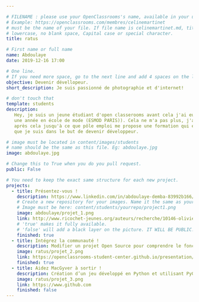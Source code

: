 ```yaml
---

# FILENAME : please use your OpenClassrooms's name, available in your url.
# Example: https://openclassrooms.com/membres/celinemartinet
# must be the name of your file. If file name is celinemartinet.md, title is celinemartinet.
# lowercase, no blank space, Capital case or special character.
title: ratus

# First name or full name
name: Abdoulaye
date: 2019-12-16 17:00

# One line.
# If you need more space, go to the next line and add 4 spaces on the left, as in 'description'.
objective: Devenir dévellopeur.
short_description: Je suis passionné de photographie et d'internet!

# don't touch that
template: students
description:
   Hey, je suis un jeune étudiant d'open classerooms avant cela j'ai eu un parcours plus artistique (j'ai fait
   une année en école de mode (ESMOD PARIS)). Cela ne m'a pas plus, j'ai donc fait plusieurs petits boulots 
   après cela jusqu'à ce que pôle emploi me propose une formation qui est celle où j'y suis actuellement et 
   que je suis dans le but de devenir développeur.

# image must be located in content/images/students
# name should be the same as this file. Eg: abdoulaye.jpg
image: abdoulaye.jpg

# Change this to True when you do you pull request.
public: False

# You need to keep the exact same structure for each new project.
projects:
  - title: Présentez-vous !
    description: https://www.linkedin.com/in/abdoulaye-demba-83992b166/ .
    # Create a new repository for your images. Name it the same as your nickname and profile picture.
    # Image must be here: content/students/yourrepo/project1.png
    image: abdoulaye/projet_1.png
    link: http://www.ricochet-jeunes.org/auteurs/recherche/10146-olivier-vogel
    # 'true' makes it fully available.
    # 'false' will add a black layer on the picture. IT WILL BE PUBLIC!
    finished: true
  - title: Intégrez la communauté !
    description: Modifier un projet Open Source pour comprendre le fonctionnement de Git, de Github et des pull requests. 
    image: ratus/projet_2.png
    link: https://openclassrooms-student-center.github.io/presentation/students/ratus.html
    finished: true
  - title: Aidez MacGyver à sortir !
    description: Création d’un jeu développé en Python et utilisant PyGame.
    image: ratus/projet_3.png
    link: https://www.github.com
    finished: false
---
```

